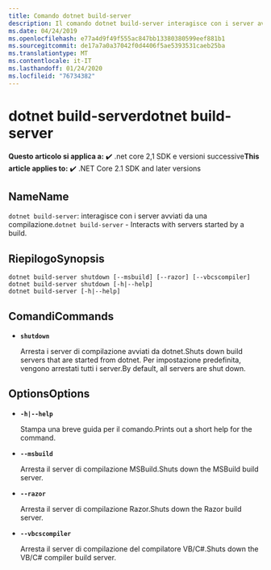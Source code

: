 ```yaml
---
title: Comando dotnet build-server
description: Il comando dotnet build-server interagisce con i server avviati da una compilazione.
ms.date: 04/24/2019
ms.openlocfilehash: e77a4d9f49f555ac847bb13380380599eef881b1
ms.sourcegitcommit: de17a7a0a37042f0d4406f5ae5393531caeb25ba
ms.translationtype: MT
ms.contentlocale: it-IT
ms.lasthandoff: 01/24/2020
ms.locfileid: "76734382"
---
```

# <a name="dotnet-build-server"></a><span data-ttu-id="86b29-103">dotnet build-server</span><span class="sxs-lookup"><span data-stu-id="86b29-103">dotnet build-server</span></span>

<span data-ttu-id="86b29-104">**Questo articolo si applica a:** ✔️ .net core 2,1 SDK e versioni successive</span><span class="sxs-lookup"><span data-stu-id="86b29-104">**This article applies to:** ✔️ .NET Core 2.1 SDK and later versions</span></span>

<!-- todo: uncomment when all CLI commands are reviewed
[!INCLUDE [topic-appliesto-net-core-21plus](../../../includes/topic-appliesto-net-core-21plus.md)]
-->

## <a name="name"></a><span data-ttu-id="86b29-105">Name</span><span class="sxs-lookup"><span data-stu-id="86b29-105">Name</span></span>

<span data-ttu-id="86b29-106">`dotnet build-server`: interagisce con i server avviati da una compilazione.</span><span class="sxs-lookup"><span data-stu-id="86b29-106">`dotnet build-server` - Interacts with servers started by a build.</span></span>

## <a name="synopsis"></a><span data-ttu-id="86b29-107">Riepilogo</span><span class="sxs-lookup"><span data-stu-id="86b29-107">Synopsis</span></span>

```dotnetcli
dotnet build-server shutdown [--msbuild] [--razor] [--vbcscompiler]
dotnet build-server shutdown [-h|--help]
dotnet build-server [-h|--help]
```

## <a name="commands"></a><span data-ttu-id="86b29-108">Comandi</span><span class="sxs-lookup"><span data-stu-id="86b29-108">Commands</span></span>

- **`shutdown`**

  <span data-ttu-id="86b29-109">Arresta i server di compilazione avviati da dotnet.</span><span class="sxs-lookup"><span data-stu-id="86b29-109">Shuts down build servers that are started from dotnet.</span></span> <span data-ttu-id="86b29-110">Per impostazione predefinita, vengono arrestati tutti i server.</span><span class="sxs-lookup"><span data-stu-id="86b29-110">By default, all servers are shut down.</span></span>

## <a name="options"></a><span data-ttu-id="86b29-111">Options</span><span class="sxs-lookup"><span data-stu-id="86b29-111">Options</span></span>

- **`-h|--help`**

  <span data-ttu-id="86b29-112">Stampa una breve guida per il comando.</span><span class="sxs-lookup"><span data-stu-id="86b29-112">Prints out a short help for the command.</span></span>

- **`--msbuild`**

  <span data-ttu-id="86b29-113">Arresta il server di compilazione MSBuild.</span><span class="sxs-lookup"><span data-stu-id="86b29-113">Shuts down the MSBuild build server.</span></span>

- **`--razor`**

  <span data-ttu-id="86b29-114">Arresta il server di compilazione Razor.</span><span class="sxs-lookup"><span data-stu-id="86b29-114">Shuts down the Razor build server.</span></span>

- **`--vbcscompiler`**

  <span data-ttu-id="86b29-115">Arresta il server di compilazione del compilatore VB/C#.</span><span class="sxs-lookup"><span data-stu-id="86b29-115">Shuts down the VB/C# compiler build server.</span></span>
